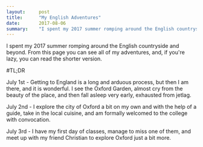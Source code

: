 ```yaml
---
layout:     post
title:      "My English Adventures"
date:       2017-08-06
summary:    "I spent my 2017 summer romping around the English countryside. From here you can see all of my adventures, and, if you're lazy, you can read the shorter versions of my tales."
---
```


I spent my 2017 summer romping around the English countryside and beyond. From this page you can see all of my adventures, and, if you're lazy, you can read the shorter version.

#TL;DR

July 1st - Getting to England is a long and arduous process, but then I am there, and it is wonderful. I see the Oxford Garden, almost cry from the beauty of the place, and then fall asleep very early, exhausted from jetlag.

July 2nd - I explore the city of Oxford a bit on my own and with the help of a guide, take in the local cuisine, and am formally welcomed to the college with convocation.

July 3rd - I have my first day of classes, manage to miss one of them, and meet up with my friend Christian to explore Oxford just a bit more.